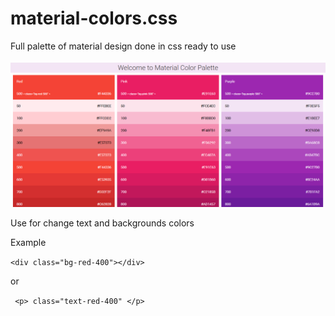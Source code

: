 # material-colors.css
Full palette of material design done in css ready to use

![screenshot: material-colors palette](https://raw.githubusercontent.com/adrianverdau/material-colors.css/master/screenshot.png)

Use for change text and backgrounds colors

Example

```<div class="bg-red-400"></div>```

or

``` <p> class="text-red-400" </p>```
